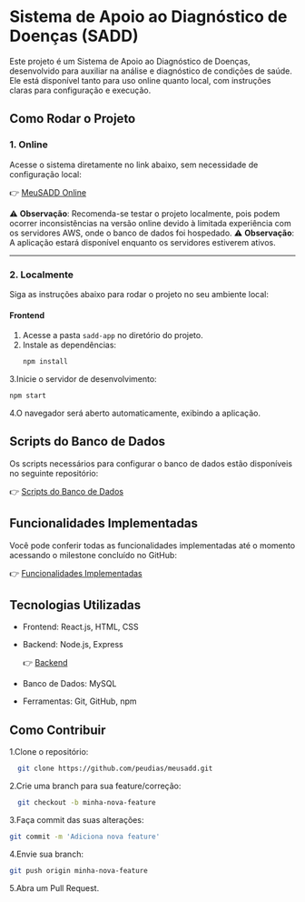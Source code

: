 # Sistema de Apoio ao Diagnóstico de Doenças (SADD)

Este projeto é um Sistema de Apoio ao Diagnóstico de Doenças, desenvolvido para auxiliar na análise e diagnóstico de condições de saúde. Ele está disponível tanto para uso online quanto local, com instruções claras para configuração e execução.

## Como Rodar o Projeto

### 1. **Online**

Acesse o sistema diretamente no link abaixo, sem necessidade de configuração local:

👉 [MeuSADD Online](https://www.meusadd.com.br/home)

⚠️ **Observação**: Recomenda-se testar o projeto localmente, pois podem ocorrer inconsistências na versão online devido à limitada experiência com os servidores AWS, onde o banco de dados foi hospedado.
⚠️ **Observação**: A aplicação estará disponível enquanto os servidores estiverem ativos.

---

### 2. **Localmente**

Siga as instruções abaixo para rodar o projeto no seu ambiente local:

#### Frontend
1. Acesse a pasta `sadd-app` no diretório do projeto.
2. Instale as dependências:
   ```bash
   npm install
   ```
3.Inicie o servidor de desenvolvimento:
   ```bash
   npm start
   ```
4.O navegador será aberto automaticamente, exibindo a aplicação.

## Scripts do Banco de Dados

Os scripts necessários para configurar o banco de dados estão disponíveis no seguinte repositório: 

👉 [Scripts do Banco de Dados](https://github.com/peudias/bd-lpr/tree/main/av1)

## Funcionalidades Implementadas

Você pode conferir todas as funcionalidades implementadas até o momento acessando o milestone concluído no GitHub: 

👉 [Funcionalidades Implementadas](https://github.com/peudias/bd-lpr/milestone/3?closed=1)

## Tecnologias Utilizadas

* Frontend: React.js, HTML, CSS
* Backend: Node.js, Express

   👉 [Backend](https://github.com/peudias/meusadd-back)
* Banco de Dados: MySQL
* Ferramentas: Git, GitHub, npm

## Como Contribuir

1.Clone o repositório:
  ```bash
    git clone https://github.com/peudias/meusadd.git
  ```
2.Crie uma branch para sua feature/correção:
  ```bash
    git checkout -b minha-nova-feature
  ```
3.Faça commit das suas alterações:
  ```bash
  git commit -m 'Adiciona nova feature'
  ```
4.Envie sua branch:
  ```bash
  git push origin minha-nova-feature
  ```
5.Abra um Pull Request.
